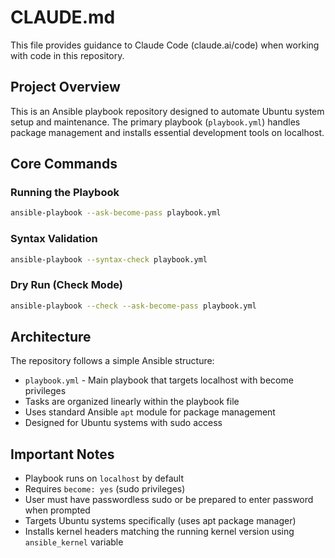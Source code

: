 # CLAUDE.md

This file provides guidance to Claude Code (claude.ai/code) when working with code in this repository.

## Project Overview

This is an Ansible playbook repository designed to automate Ubuntu system setup and maintenance. The primary playbook (`playbook.yml`) handles package management and installs essential development tools on localhost.

## Core Commands

### Running the Playbook
```bash
ansible-playbook --ask-become-pass playbook.yml
```

### Syntax Validation
```bash
ansible-playbook --syntax-check playbook.yml
```

### Dry Run (Check Mode)
```bash
ansible-playbook --check --ask-become-pass playbook.yml
```

## Architecture

The repository follows a simple Ansible structure:
- `playbook.yml` - Main playbook that targets localhost with become privileges
- Tasks are organized linearly within the playbook file
- Uses standard Ansible `apt` module for package management
- Designed for Ubuntu systems with sudo access

## Important Notes

- Playbook runs on `localhost` by default
- Requires `become: yes` (sudo privileges)
- User must have passwordless sudo or be prepared to enter password when prompted
- Targets Ubuntu systems specifically (uses apt package manager)
- Installs kernel headers matching the running kernel version using `ansible_kernel` variable